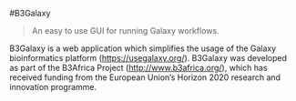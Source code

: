 #B3Galaxy
> An easy to use GUI for running Galaxy workflows.


B3Galaxy is a web application which simplifies the usage of the Galaxy bioinformatics platform (https://usegalaxy.org/).
B3Galaxy was developed as part of the B3Africa Project (http://www.b3africa.org/), which has received funding from the European Union’s Horizon 2020 research and innovation programme.


